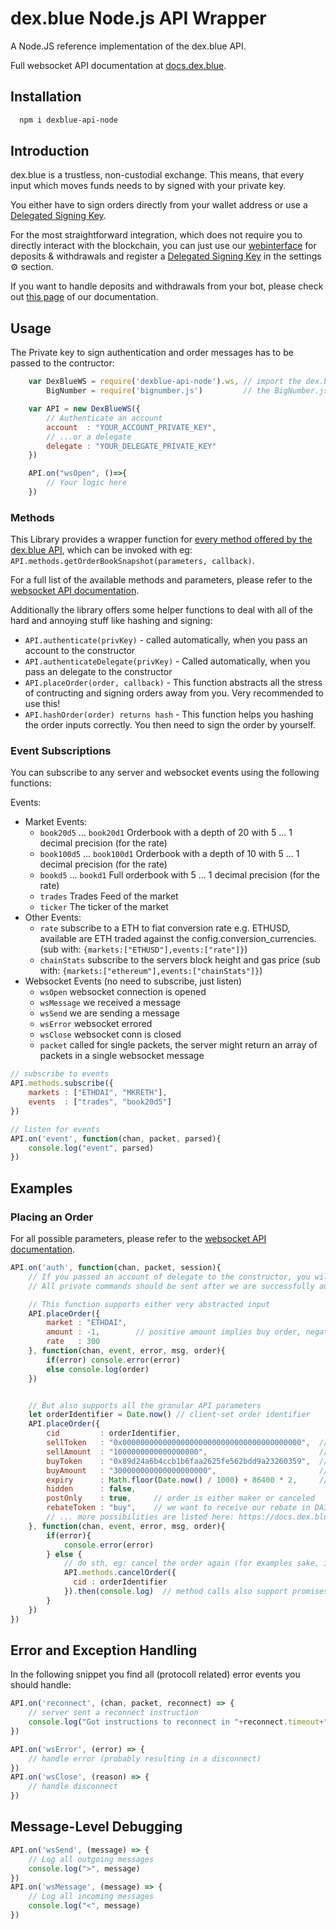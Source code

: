 # dex.blue Node.js API Wrapper

A Node.JS reference implementation of the dex.blue API.

Full websocket API documentation at [docs.dex.blue](https://docs.dex.blue).

## Installation

```bash
  npm i dexblue-api-node
```

## Introduction

dex.blue is a trustless, non-custodial exchange. This means, that every input which moves funds needs to by signed with your private key.

 You either have to sign orders directly from your wallet address or use a [Delegated Signing Key](https://docs.dex.blue/delegation/).

For the most straightforward integration, which does not require you to directly interact with the blockchain, you can just use our [webinterface](https://dex.blue/trading) for deposits & withdrawals and register a [Delegated Signing Key](https://docs.dex.blue/delegation/) in the settings ⚙ section.

If you want to handle deposits and withdrawals from your bot, please check out [this page](https://docs.dex.blue/contract/) of our documentation.

## Usage

The Private key to sign authentication and order messages has to be passed to the contructor:

```javascript
    var DexBlueWS = require('dexblue-api-node').ws, // import the dex.blue module
        BigNumber = require('bignumber.js')         // the BigNumber.js module is used to deal with all token amounts

    var API = new DexBlueWS({
        // Authenticate an account
        account  : "YOUR_ACCOUNT_PRIVATE_KEY",
        // ...or a delegate
        delegate : "YOUR_DELEGATE_PRIVATE_KEY" 
    })

    API.on("wsOpen", ()=>{
        // Your logic here
    })
```

### Methods

This Library provides a wrapper function for [every method offered by the dex.blue API](https://docs.dex.blue/websocket/), which can be invoked with eg: `API.methods.getOrderBookSnapshot(parameters, callback)`.

For a full list of the available methods and parameters, please refer to the [websocket API documentation](https://docs.dex.blue/websocket/).

Additionally the library offers some helper functions to deal with all of the hard and annoying stuff like hashing and signing:

- `API.authenticate(privKey)` - called automatically, when you pass an account to the constructor
- `API.authenticateDelegate(privKey)` - Called automatically, when you pass an delegate to the constructor
- `API.placeOrder(order, callback)` - This function abstracts all the stress of contructing and signing orders away from you. Very recommended to use this!
- `API.hashOrder(order) returns hash` - This function helps you hashing the order inputs correctly. You then need to sign the order by yourself.

### Event Subscriptions

You can subscribe to any server and websocket events using the following functions:

Events:

- Market Events:
  - `book20d5` ... `book20d1` Orderbook with a depth of 20 with 5 ... 1 decimal precision (for the rate)
  - `book100d5` ... `book100d1` Orderbook with a depth of 10 with 5 ... 1 decimal precision (for the rate)
  - `bookd5` ... `bookd1` Full orderbook with 5 ... 1 decimal precision (for the rate)
  - `trades` Trades Feed of the market
  - `ticker` The ticker of the market
- Other Events:
  - `rate` subscribe to a ETH to fiat conversion rate e.g. ETHUSD, available are ETH traded against the config.conversion_currencies. (sub with: `{markets:["ETHUSD"],events:["rate"]}`)
  - `chainStats` subscribe to the servers block height and gas price (sub with: `{markets:["ethereum"],events:["chainStats"]}`)
- Websocket Events (no need to subscribe, just listen)
  - `wsOpen` websocket connection is opened
  - `wsMessage` we received a message
  - `wsSend` we are sending a message
  - `wsError` websocket errored
  - `wsClose` websocket conn is closed
  - `packet` called for single packets, the server might return an array of packets in a single websocket message

```javascript
// subscribe to events
API.methods.subscribe({
    markets : ["ETHDAI", "MKRETH"],
    events  : ["trades", "book20d5"]
})

// listen for events
API.on('event', function(chan, packet, parsed){
    console.log("event", parsed)
})
```

## Examples

### Placing an Order

For all possible parameters, please refer to the [websocket API documentation](https://docs.dex.blue/websocket/#placeorder).

```javascript
API.on('auth', function(chan, packet, session){
    // If you passed an account of delegate to the constructor, you will authenticated automatically
    // All private commands should be sent after we are successfully authenticated

    // This function supports either very abstracted input
    API.placeOrder({
        market : "ETHDAI",
        amount : -1,        // positive amount implies buy order, negative sell
        rate   : 300
    }, function(chan, event, error, msg, order){
        if(error) console.error(error)
        else console.log(order)
    })


    // But also supports all the granular API parameters
    let orderIdentifier = Date.now() // client-set order identifier
    API.placeOrder({
        cid         : orderIdentifier,
        sellToken   : "0x0000000000000000000000000000000000000000",  // ETH
        sellAmount  : "1000000000000000000",                         // 1 ETH
        buyToken    : "0x89d24a6b4ccb1b6faa2625fe562bdd9a23260359",  // DAI
        buyAmount   : "300000000000000000000",                       // 300 DAI
        expiry      : Math.floor(Date.now() / 1000) + 86400 * 2,     // order is valid 2 days (different from the timeInForce parameter)
        hidden      : false,
        postOnly    : true,     // order is either maker or canceled
        rebateToken : "buy",    // we want to receive our rebate in DAI (the token we buy)
        // ... more possibilities are listed here: https://docs.dex.blue/websocket/#placeorder
    }, function(chan, event, error, msg, order){
        if(error){
            console.error(error)
        } else {
            // do sth, eg: cancel the order again (for examples sake, if you would do that alot we might ban you ^^)
            API.methods.cancelOrder({
              cid : orderIdentifier
            }).then(console.log)  // method calls also support promises
        }
    })
})

```

## Error and Exception Handling

In the following snippet you find all (protocoll related) error events you should handle:

```javascript
API.on('reconnect', (chan, packet, reconnect) => {
    // server sent a reconnect instruction
    console.log("Got instructions to reconnect in "+reconnect.timeout+" seconds. Server message: "+reconnect.message)
})

API.on('wsError', (error) => {
    // handle error (probably resulting in a disconnect)
})
API.on('wsClose', (reason) => {
    // handle disconnect
})
```

## Message-Level Debugging

```javascript
API.on('wsSend', (message) => {
    // Log all outgoing messages
    console.log(">", message)
})
API.on('wsMessage', (message) => {
    // Log all incoming messages
    console.log("<", message)
})
```

